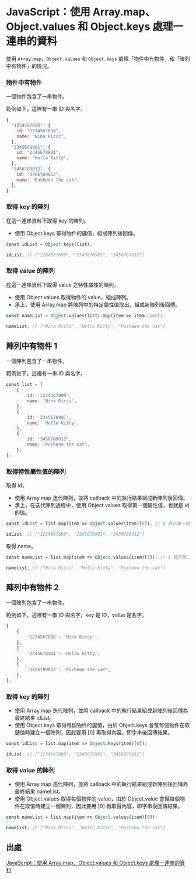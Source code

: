 # JavaScript：使用 Array.map、Object.values 和 Object.keys 處理一連串的資料

使用 `Array.map`、`Object.values` 和 `Object.keys` 處理「物件中有物件」和「陣列中有物件」的情況。

### 物件中有物件

一個物件包含了一串物件。

範例如下，這裡有一串 ID 與名字。

```js
{
  "1234567890": {
    id: "1234567890",
    name: "Nina Ricci",
  },
  "2345678901": {
    id: "2345678901",
    name: "Hello Kitty",
  },
  "3456789012": {
    id: "3456789012",
    name: "Pusheen the cat",
  },
}
```

### 取得 key 的陣列

在這一連串資料下取得 key 的陣列。

- 使用 Object.keys 取得物件的鍵值，組成陣列後回傳。

```js
const idList = Object.keys(list);

idList; // ["1234567890", "2345678901", "3456789012"]
```

### 取得 value 的陣列

在這一連串資料下取得 value 之特性屬性的陣列。

- 使用 Object.values 取得物件的 value，組成陣列。
- 承上，使用 Array.map 將陣列中的特定屬性值取出，組成新陣列後回傳。

```js
const nameList = Object.values(list).map(item => item.name);

nameList; // ["Nina Ricci", "Hello Kitty", "Pusheen the cat"]
```

## 陣列中有物件 1

一個陣列包含了一串物件。

範例如下，這裡有一串 ID 與名字。

```js
const list = [
	{
		id: '1234567890',
		name: 'Nina Ricci',
	},
	{
		id: '2345678901',
		name: 'Hello Kitty',
	},
	{
		id: '3456789012',
		name: 'Pusheen the cat',
	},
];
```

### 取得特性屬性值的陣列

取得 id。

- 使用 Array.map 迭代陣列，並將 callback 中的執行結果組成新陣列後回傳。
- 承上，在迭代陣列過程中，使用 Object.values 取得第一個屬性值，也就是 id 的值。

```js
const idList = list.map(item => Object.values(item)[0]); // 0 表示第一個屬性值

idList; // ["1234567890", "2345678901", "3456789012"]
```

取得 name。

```js
const nameList = list.map(item => Object.values(item)[1]); // 1 表示第二個屬性值

nameList; // ["Nina Ricci", "Hello Kitty", "Pusheen the cat"]
```

## 陣列中有物件 2

一個陣列包含了一串物件。

範例如下，這裡有一串 ID 與名字，key 是 ID，value 是名字。

```js
[
	{
		'1234567890': 'Nina Ricci',
	},
	{
		'2345678901': 'Hello Kitty',
	},
	{
		'3456789012': 'Pusheen the cat',
	},
];
```

### 取得 key 的陣列

- 使用 Array.map 迭代陣列，並將 callback 中的執行結果組成新陣列後回傳為最終結果 idList。
- 使用 Object.keys 取得每個物件的鍵值，由於 Object.keys 會幫每個物件在取鍵值時建立一個陣列，因此要用 [0] 再取得內容，即字串後回傳結果。

```js
const idList = list.map(item => Object.keys(item)[0]);

idList; // ["1234567890", "2345678901", "3456789012"]
```

### 取得 value 的陣列

- 使用 Array.map 迭代陣列，並將 callback 中的執行結果組成新陣列後回傳為最終結果 nameList。
- 使用 Object.values 取得每個物件的 value，由於 Object.value 會幫每個物件在取值時建立一個陣列，因此要用 [0] 再取得內容，即字串後回傳結果。

```js
const nameList = list.map(item => Object.values(item)[0]);

nameList; // ["Nina Ricci", "Hello Kitty", "Pusheen the cat"]
```

## 出處

[JavaScript：使用 Array.map、Object.values 和 Object.keys 處理一連串的資料](https://cythilya.github.io/2018/06/17/array-and-object-handling/)
